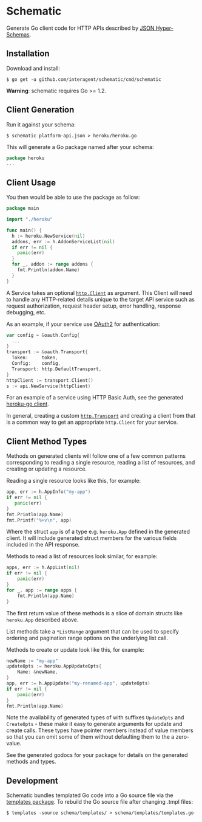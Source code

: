 # Schematic

Generate Go client code for HTTP APIs described by [JSON Hyper-Schemas](http://json-schema.org/latest/json-schema-hypermedia.html).

## Installation

Download and install:

```console
$ go get -u github.com/interagent/schematic/cmd/schematic
```

**Warning**: schematic requires Go >= 1.2.

## Client Generation

Run it against your schema:

```console
$ schematic platform-api.json > heroku/heroku.go
```

This will generate a Go package named after your schema:

```go
package heroku
...
```

## Client Usage

You then would be able to use the package as follow:

```go
package main

import "./heroku"

func main() {
  h := heroku.NewService(nil)
  addons, err := h.AddonServiceList(nil)
  if err != nil {
    panic(err)
  }
  for _, addon := range addons {
    fmt.Println(addon.Name)
  }
}
```

A Service takes an optional [`http.Client`](http://golang.org/pkg/net/http/#Client)
as argument. This Client will need to handle any HTTP-related details
unique to the target API service such as request authorization, request
header setup, error handling, response debugging, etc.

As an example, if your service use [OAuth2](http://code.google.com/p/goauth2/)
for authentication:

```go
var config = &oauth.Config{
  ...
}
transport := &oauth.Transport{
  Token:     token,
  Config:    config,
  Transport: http.DefaultTransport,
}
httpClient := transport.Client()
s := api.NewService(httpClient)
```

For an example of a service using HTTP Basic Auth, see the generated
[heroku-go client](https://github.com/cyberdelia/heroku-go/blob/master/v3/transport.go).

In general, creating a custom [`http.Transport`](http://golang.org/pkg/net/http/#Transport)
and creating a client from that is a common way to get an appropriate
`http.Client` for your service.

## Client Method Types

Methods on generated clients will follow one of a few common patterns
corresponding to reading a single resource, reading a list of resources,
and creating or updating a resource.

Reading a single resource looks like this, for example:

```go
app, err := h.AppInfo("my-app")
if err != nil {
   panic(err)
}
fmt.Println(app.Name)
fmt.Printf("%+v\n", app)
```

Where the struct `app` is of a type e.g. `heroku.App` defined in the
generated client. It will include generated struct members for the
various fields included in the API response.

Methods to read a list of resources look similar, for example:

```go
apps, err := h.AppList(nil)
if err != nil {
    panic(err)
}
for _, app := range apps {
    fmt.Println(app.Name)
}
```

The first return value of these methods is a slice of domain structs
like `heroku.App` described above.

List methods take a `*ListRange` argument that can be used to specify
ordering and pagination range options on the underlying list call.

Methods to create or update look like this, for example:

```go
newName := "my-app"
updateOpts := heroku.AppUpdateOpts{
    Name: &newName,
}
app, err := h.AppUpdate("my-renamed-app", updateOpts)
if err != nil {
    panic(err)
}
fmt.Println(app.Name)
```

Note the availability of generated types of with suffixes `UpdateOpts`
and `CreateOpts` - these make it easy to generate arguments for update
and create calls. These types have pointer members instead of value
members so that you can omit some of them without defaulting them to
the a zero-value.

See the generated godocs for your package for details on the generated
methods and types.

## Development

Schematic bundles templated Go code into a Go source file via the
[templates package](https://github.com/cyberdelia/templates). To rebuild
the Go source file after changing .tmpl files:

```console
$ templates -source schema/templates/ > schema/templates/templates.go
```
